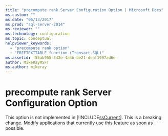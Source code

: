 ```yaml
---
title: "precompute rank Server Configuration Option | Microsoft Docs"
ms.custom: ""
ms.date: "06/13/2017"
ms.prod: "sql-server-2014"
ms.reviewer: ""
ms.technology: configuration
ms.topic: conceptual
helpviewer_keywords: 
  - "precompute rank option"
  - "FREETEXTTABLE function (Transact-SQL)"
ms.assetid: f55ab955-542e-4a4b-be21-deaf1997ad6e
author: MikeRayMSFT
ms.author: mikeray
---
```

# precompute rank Server Configuration Option
  This option is not implemented in [!INCLUDE[ssCurrent](../../includes/sscurrent-md.md)]. This is a breaking change. Modify applications that currently use this feature as soon as possible.  
  
  
